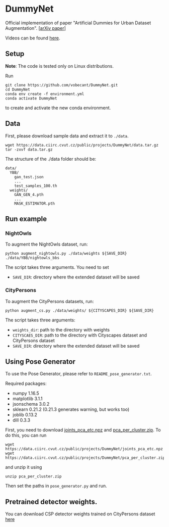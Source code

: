 # DummyNet
Official implementation of paper "Artificial Dummies for Urban Dataset Augmentation". [[arXiv paper]](https://arxiv.org/abs/2012.08274)

Videos can be found [here](https://virtual.2021.aaai.org/paper_AAAI-9933.html).

## Setup
**Note**: The code is tested only on Linux distributions.

Run
```
git clone https://github.com/vobecant/DummyNet.git
cd DummyNet
conda env create -f environment.yml
conda activate DummyNet
```
to create and activate the new conda environment.

## Data
First, please download sample data and extract it to `./data`. 
```
wget https://data.ciirc.cvut.cz/public/projects/DummyNet/data.tar.gz
tar -zxvf data.tar.gz
```

The structure of the ./data folder should be:
```
data/
  YBB/
    gan_test.json
    ...
    test_samples_100.th
  weights/
    GAN_GEN_4.pth
    ...
    MASK_ESTIMATOR.pth
```

## Run example

### NightOwls
To augment the NightOwls dataset, run:
```
python augment_nightowls.py ./data/weights ${SAVE_DIR} ./data/YBB/nightowls_bbs
```
The script takes three arguments. You need to set
- `SAVE_DIR`: directory where the extended dataset will be saved

### CityPersons
To augment the CityPersons datasets, run:
```
python augment_cs.py ./data/weights/ ${CITYSCAPES_DIR} ${SAVE_DIR}
```
The script takes three arguments:
- `weights_dir`: path to the directory with weights
- `CITYSCAES_DIR`: path to the directory with Cityscapes dataset and CityPersons dataset
- `SAVE_DIR`: directory where the extended dataset will be saved



## Using Pose Generator
To use the Pose Generator, please refer to `README_pose_generator.txt`.

Required packages:
- numpy 1.16.5
- matplotlib 3.1.1
- jsonschema 3.0.2
- sklearn 0.21.2 (0.21.3 generates warning, but works too)
- joblib 0.13.2
- dill 0.3.3

First, you need to download [joints_pca_etc.npz](https://data.ciirc.cvut.cz/public/projects/DummyNet/joints_pca_etc.npz) and [pca_per_cluster.zip](https://data.ciirc.cvut.cz/public/projects/DummyNet/pca_per_cluster.zip). To do this, you can run
```
wget https://data.ciirc.cvut.cz/public/projects/DummyNet/joints_pca_etc.npz
wget https://data.ciirc.cvut.cz/public/projects/DummyNet/pca_per_cluster.zip
```
and unzip it using
```
unzip pca_per_cluster.zip
```
Then set the paths in `pose_generator.py` and run.


## Pretrained detector weights.
You can download CSP detector weights trained on CityPersons dataset [here](https://data.ciirc.cvut.cz/public/projects/DummyNet/csp_best.hdf5)
